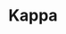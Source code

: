 ---
title: Kappa
crosslinks:
- StreetFighter
- salty
- Tekken
- xdfp
- Guiltygear
- MvC3
- JavDownloadCenter
- VoHiYo
- SF4
- Fighters
- cummingonfigurines
- CrackWatch
- mvci
- kof
- IAmA
- leagueoflegends
- BrasilOnReddit
- kpopfap
---